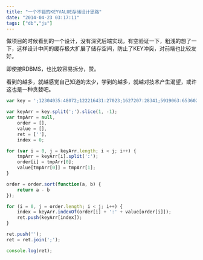 ```yaml
---
title: "一个不错的KEYVALUE存储设计思路"
date: "2014-04-23 03:17:11"
tags: ["db","js"]
---
```



做项目的时候看到的一个设计，没有深究后端实现，有空验证一下，粗浅的想了一下，这样设计中间的缓存极大扩展了储存空间，防止了KEY冲突，对前端也比较友好。 

即使接RDBMS，也比较容易拆分，赞。 

看到的越多，就越感觉自己知道的太少，学到的越多，就越对技术产生渴望，或许这也是一种贪婪吧。

```js
var key = ';12304035:48072;122216431:27023;1627207:28341;5919063:6536025;';

var keyArr = key.split(';').slice(1, -1);
var tmpArr = null,
    order = [],
    value = [],
    ret = [''],
    index = 0;

for (var i = 0, j = keyArr.length; i < j; i++) {
    tmpArr = keyArr[i].split(':');
    order[i] = tmpArr[0];
    value[tmpArr[0]] = tmpArr[1];
}

order = order.sort(function(a, b) {
    return a - b
});

for (i = 0, j = order.length; i < j; i++) {
    index = keyArr.indexOf(order[i] + ':' + value[order[i]]);
    ret.push(keyArr[index]);
}

ret.push('');
ret = ret.join(';');

console.log(ret);
```

